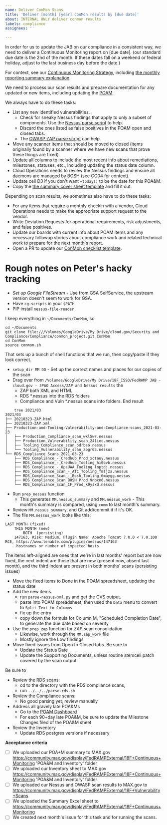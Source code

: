 ```yaml
---
name: Deliver ConMon Scans
title: 'Deliver [month] [year] ConMon results by [due date]'
about: INTERNAL ONLY deliver conmon results
labels: compliance
assignees: ''

---
```



In order for us to update the JAB on our compliance in a consistent way, we need to deliver a Continuous Monitoring report on [due date]. (our standard due date is the 2nd of the month. If these dates fall on a weekend or federal holiday, adjust to the last business day before the date.)

For context, see our [Continuous Monitoring Strategy](https://cloud.gov/docs/ops/continuous-monitoring/), including [the monthly reporting summary explanation](https://cloud.gov/docs/ops/continuous-monitoring/#monthly-reporting-summary). 


We need to process our scan results and prepare documentation for any updated or new items, including updating the [POAM](https://docs.google.com/spreadsheets/d/16igVl8cD3SqeX5_SOn5Su34KmwMRnP20gPbfQlqIwfM/edit#gid=1701775784).

We always have to do these tasks:

* List any new identified vulnerabilities.
   * Check for sneaky Nessus findings that apply to only a subset of components. Use the [Nessus parse script](https://github.com/18F/cg-scripts/blob/master/parse-nessus-xml.py) to help.
   * Discard the ones listed as false positives in the POAM open and closed tabs.
   * The [OWASP ZAP parse script](https://github.com/18F/cg-scripts/blob/master/parse-owasp-zap-xml.py) can help.
* Move any scanner items that should be moved to closed (items originally found by a scanner where we have new scans that prove these things are fixed).
* Update all columns to include the most recent info about remediations, milestones, statuses, etc., including updating the status date column.
* Cloud Operations needs to review the Nessus findings and ensure all daemons are managed by BOSH (see CG04 for context).
* Update cell D3 if you don't want `=today()` to be the date for this POA&M. 
* Copy the [the summary cover sheet template](https://drive.google.com/drive/folders/1oUmCq_YHJoE3EeR6a-pfE3i4D1ZzFUiL) and fill it out.

Depending on scan results, we sometimes also have to do these tasks:

* For any items that require a monthly checkin with a vendor, Cloud Operations needs to make the appropriate support request to the vendor.
* Write Deviation Requests for operational requirements, risk adjustments, and false positives.
* Update our boards with current info about POAM items and any necessary followup stories about compliance work and related technical work to prepare for the next month's report.
* Open a PR to update our [ConMon checklist template](https://github.com/18F/cg-product/blob/master/ConMonChecklist.md).

# Rough notes on Peter's hacky tracking

* *Set up Google FileStream* - Use from GSA SelfService, the upstream version doesn't seem to work for GSA.
* Have `cg-scripts` in your `$PATH`
* PIP install `nessus-file-reader`
  

I keep everything in `~/Documents/ConMon`, so

```
cd ~/Documents
git clone file:///Volumes/GoogleDrive/My Drive/cloud.gov/Security and Compliance/Compliance/conmon_project.git ConMon
cd ConMon
source conmon.sh
```

That sets up a bunch of shell functions that we run, then copy/paste if they look correct.

* `setup_dir MM DD` - Set up the correct names and places for our copies of the scan
* Drag over from `/Volumes/GoogleDrive/My Drive/18F_ISSO/FedRAMP JAB - cloud.gov - 3PAO Access/ZAP and Nessus results` the 
  * ZAP both XML and HTML
  * RDS *.nessus into the RDS folders
  * Compliance and Vuln *.nessus scans into folders. End result
```
    tree 2021/03
2021/03
├── 20210323-ZAP.html
├── 20210323-ZAP.xml
├── Production-and-Tooling-Vulnerability-and-Compliance-scans_2021-03-23
│   ├── Production_Compliance_scan_wkl5wr.nessus
│   ├── Production_Vulnerability_scan_241iec.nessus
│   ├── Tooling_Compliance_scan_odrbso.nessus
│   └── Tooling_Vulnerability_scan_aogr63.nessus
└── RDS_Compliance_Scans_2021-03-23
    ├── RDS_Compliance_-_Credhub_Prod_xctauy.nessus
    ├── RDS_Compliance_-_Credhub_Tooling_hi0ovb.nessus
    ├── RDS_Compliance_-_OpsUAA_Tooling_lnptdj.nessus
    ├── RDS_Compliance_Scan_-_ATC_Tooling_fmtjza.nessus
    ├── RDS_Compliance_Scan_-_Bosh_Tooling_6maygg.nessus
    ├── RDS_Compliance_Scan_BOSH_Prod_9nbxn6.nessus
    └── RDS_Compliance_Scan_CF_Prod_k9ysxd.nessus
```
* Run `prep_nessus` function
  * This generates `MM.nessus_summary` and `MM.nessus_work` - This month's summary is compared, using `comm` to last month's summary. 
* Review `MM.nessus_summary`, and Git add/commit it if it's OK.
* The file `MM.nessus_work` looks like this:
```
LAST MONTH (fixed)
	THIS MONTH (new)
		BOTH  (persisting)
	147163, Risk: Medium, Plugin Name: Apache Tomcat 7.0.0 < 7.0.108 RCE, https://www.tenable.com/plugins/nessus/147163
   ..hostnames or number of impacted hosts
```
The items left-aligned are ones that we're in last months' report but are now fixed, the next indent are those that are new (present now, absent last month), and the third indent are present in both months' scans (persisting issues)
* Move the fixed items to Done in the POAM spreadsheet, updating the status date
* Add the new items
  * run `parse-nessus-xml.py` and get the CVS output.
  * paste into POAM spreadsheet, then used the `Data` menu to convert to `Split Text to Columns`
  * fix up the entry
  * copy down the formula for Column M, "Scheduled Completion Date", to generate the due date based on severity
* Use the `prep_zap` function for ZAP scan consolidation
  * Likewise, work through the `MM.zap_work` file
  * Mostly ignore the Low findings
* Move fixed issues from Open to Closed tabs. Be sure to
  * Update the Status Date
  * Update the Supporting Documents, unless routine stemcell patch covered by the scan output

Be sure to
* Review the RDS scans:
  - cd to the directory with the RDS compliance scans,
  - run `../../../parse-rds.sh`
* Review the Compliance scans: 
  * No good parsing yet, review manually
* Address all gravely late POA&Ms
  * Go to the [POAM Dashboard](https://docs.google.com/spreadsheets/d/1Of4psOutBmZHVekV-_n_CuG8lOqbdpmrSQQJeSwobm0/edit#gid=232277195)
  * For each 90+day late POA&M, be sure to update the Milestone Changes filed
    of the POA&M sheet
* Review the Inventory
  * Update RDS postgres versions if necessary

**Acceptance criteria**
- [ ] We uploaded our POA+M summary to MAX.gov https://community.max.gov/display/FedRAMPExternal/18F+Continuous+Monitoring 'POA&M and Inventory' folder
- [ ] We uploaded our Inventory sheet to MAX.gov  https://community.max.gov/display/FedRAMPExternal/18F+Continuous+Monitoring 'POA&M and Inventory' folder
- [ ] We uploaded our Nessus and OWASP scan results to MAX.gov to https://community.max.gov/display/FedRAMPExternal/18F+Vulnerability+Scans
- [ ] We uploaded the Summary Excel sheet to https://community.max.gov/display/FedRAMPExternal/18F+Continuous+Monitoring
- [ ] We created next month's issue for this task and for running the scans.
